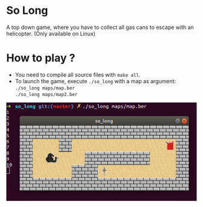 # So Long
A top down game, where you have to collect all gas cans to escape with an helicopter. (Only available on Linux)

# How to play ?
- You need to compile all source files with `make all`.
- To launch the game, execute `./so_long` with a map as argument: \
`./so_long maps/map.ber` \
`./so_long maps/map2.ber`

![Game visual](/ressources/visual.png)
